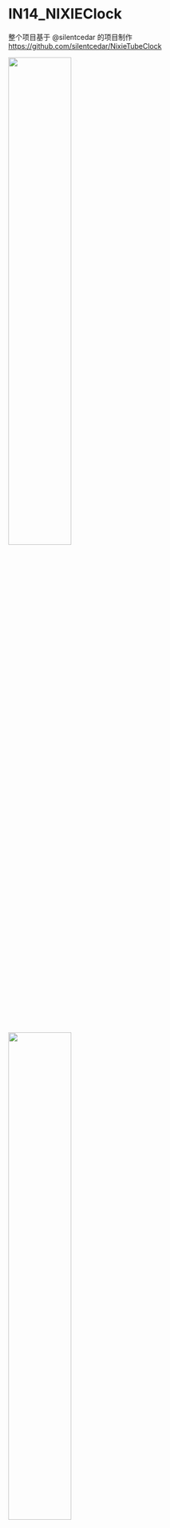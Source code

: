 # IN14_NIXIEClock

整个项目基于 @silentcedar 的项目制作 https://github.com/silentcedar/NixieTubeClock

<img src="https://github.com/zzx0226/IN14_NIXIEClock/blob/master/Picture/1.png" style="width: 50%; height: 50%"/>
<img src="https://github.com/zzx0226/IN14_NIXIEClock/blob/master/Picture/2.png" style="width: 50%; height: 50%"/>
<img src="https://github.com/zzx0226/IN14_NIXIEClock/blob/master/Picture/3.png" style="width: 50%; height: 50%"/>

在此基础上增加/改变了：

    ·GPS自动校时;

    ·在辉光管下放置RGB改变辉光管的颜色；
	
    ·通过咪头对声音采样来开启辉光管与RGB来延长辉光管的寿命
    
    ·增加了一块128x64的OLED方便调试；
	
    ·通过两板堆叠来减小整个辉光钟的体积；

关于价格的说明：

    ·单根全新IN14辉光管在淘宝的均价在100RMB左右；


    ·两块板各打10块的价格的均价在200RMB左右；


    ·其余芯片在淘宝的配单商家都可以采购到，成本在200RMB以下；
	
PS:

    ·整个制作中需要示波器、万用表、直流稳压电源等专业仪器；

    ·没有电子专业背景或者各类制作经验的朋友慎入此坑；

    ·如果喜欢的话请star一下呀~

祝好~
